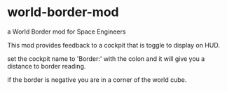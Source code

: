 # world-border-mod
a World Border mod for Space Engineers


This mod provides feedback to a cockpit that is toggle to display on HUD. 

set the cockpit name to 'Border:' with the colon and it will give you a distance to border reading.

if the border is negative you are in a corner of the world cube.
